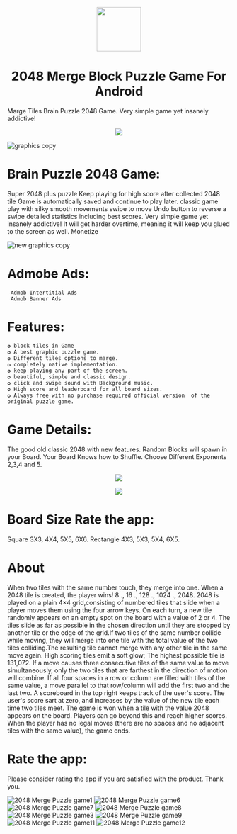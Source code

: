 <!-- ![merge puzzle game logo]() -->
<p align="center">
  <img src="https://user-images.githubusercontent.com/97843190/160886232-f9c70e43-1ddb-4372-9bdf-10965b1074e3.png" width="100">
  <h1 align="center">2048 Merge Block Puzzle Game For Android</h1>
  
 Marge Tiles Brain Puzzle 2048 Game. Very simple game yet insanely addictive!
 <p align="center">
    <a href="https://github.com/BanRossyn/2048-Merge-Block-Puzzle-Game-For-Android/LICENSE">
      <img src="https://img.shields.io/badge/license-GPLv3-blue.svg" />
    </a>
 
  </p>
  

![graphics copy](https://user-images.githubusercontent.com/97843190/160885720-cb257901-50bc-4b44-94af-76f3bef554fc.jpg)

 # Brain Puzzle 2048 Game:
Super 2048 plus puzzle Keep playing for high score after collected 2048 tile Game is automatically saved and continue to play later.
classic game play with silky smooth movements swipe to move Undo button to reverse a swipe detailed statistics including best scores.
Very simple game yet insanely addictive! It will get harder overtime, meaning it will keep you glued to the screen as well.
Monetize 

![new graphics copy](https://user-images.githubusercontent.com/97843190/160886335-271766da-f77d-4bc6-8216-b592afa5e574.jpg)

# Admobe Ads:
     Admob Intertitial Ads
     Admob Banner Ads
     
# Features:
    ✪ block tiles in Game
    ✪ A best graphic puzzle game.
    ✪ Different tiles options to marge.
    ✪ completely native implementation.
    ✪ keep playing any part of the screen.
    ✪ beautiful, simple and classic design.
    ✪ click and swipe sound with Background music.
    ✪ High score and leaderboard for all board sizes.
    ✪ Always free with no purchase required official version  of the original puzzle game.
    
# Game Details:

The good old classic 2048 with new features.
Random Blocks will spawn in your Board.
Your Board Knows how to Shuffle.
Choose Different Exponents 2,3,4 and 5.

 <p align="center">
    <a href="https://drive.google.com/file/d/1vux8FfnIqfutk8R9bOZssh-yU-lwsPI7/view">
      <img src="https://user-images.githubusercontent.com/97843190/160890524-4bffa88b-bc86-454f-9043-1ba096a66da6.png" />
    </a>
 
  </p> 
  <p align="center">
    <a href="https://play.google.com/store/apps/details?id=com.banrossyn.merge.game2048">
      <img src="https://blogger.googleusercontent.com/img/b/R29vZ2xl/AVvXsEjATSRkPG8TuWgaSBagN5sIQQQQB3cIYBIYHfas4_b77Czocty5z9ii4INo0pqVue4BVcwxZmAVZNhTVhN5BW0ksxPLUesoN4gpzSz3p4wrcsDVPPTjthkJjKPHlRyB9dXWsu6_lLTHA3u8v31-LnSTRBpRv9lNGgGLjENG3Cu4D0zjiF89D_KOU5TT1Q/s320/Untitled-1%20copy.png" />
    </a>
  </p>



# Board Size Rate the app:

 Square
      3X3, 4X4, 5X5, 6X6.
 Rectangle
      4X3, 5X3, 5X4, 6X5.
      
# About
When two tiles with the same number touch, they merge into one. When a 2048 tile is created, the player wins! 8 ., 16 ., 128 ., 1024 ., 2048.
2048 is played on a plain 4×4 grid,consisting of numbered tiles that slide when a player moves them using the four arrow keys. On each turn, a new tile randomly appears on an empty spot on the board with a value of 2 or 4. The tiles slide as far as possible in the chosen direction until they are stopped by another tile or the edge of the grid.If two tiles of the same number collide while moving, they will merge into one tile with the total value of the two tiles colliding.The resulting tile cannot merge with any other tile in the same move again. High scoring tiles emit a soft glow; The highest possible tile is 131,072. If a move causes three consecutive tiles of the same value to move simultaneously, only the two tiles that are farthest in the direction of motion will combine. If all four spaces in a row or column are filled with tiles of the same value, a move parallel to that row/column will add the first two and the last two. A scoreboard in the top right keeps track of the user's score. The user's score
sart at zero, and increases by the value of the new tile each time two tiles meet. The game is won when a tile with the value 2048 appears on the board. Players can go beyond this and reach higher scores. When the player has no legal moves (there are no spaces and no adjacent tiles with the same value), the game ends.
 
# Rate the app:
Please consider rating the app if you are satisfied with the product. Thank you.

![2048 Merge Puzzle game1](https://user-images.githubusercontent.com/97843190/160886031-63d2420b-ba87-4a9d-9c9e-66fabe0a275e.jpg)
![2048 Merge Puzzle game6](https://user-images.githubusercontent.com/97843190/160886050-861b53ae-006e-4d83-9157-49afd985957f.jpg)
![2048 Merge Puzzle game7](https://user-images.githubusercontent.com/97843190/160886057-bb917322-a955-4fed-9096-0409ef6ecbf6.jpg)
![2048 Merge Puzzle game8](https://user-images.githubusercontent.com/97843190/160886065-8d25e030-b8b0-4240-92fa-91b601909119.jpg)
![2048 Merge Puzzle game3](https://user-images.githubusercontent.com/97843190/160886047-6e5a2e06-9a93-4a97-95f3-a4b20a9b1128.jpg)
![2048 Merge Puzzle game9](https://user-images.githubusercontent.com/97843190/160886074-84400c74-7c21-419b-b095-2846035c9d4f.jpg)
![2048 Merge Puzzle game11](https://user-images.githubusercontent.com/97843190/160886082-00550e9f-b768-4fbe-bd11-5361561cefae.jpg)
![2048 Merge Puzzle game12](https://user-images.githubusercontent.com/97843190/160886087-c70fa2e0-fa16-4ebd-b3a7-d26c489ce108.jpg)
